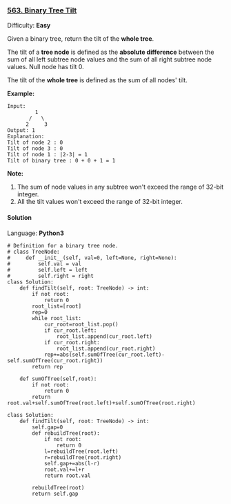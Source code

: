 ### [563\. Binary Tree Tilt](https://leetcode.com/problems/binary-tree-tilt/)

Difficulty: **Easy**


Given a binary tree, return the tilt of the **whole tree**.

The tilt of a **tree node** is defined as the **absolute difference** between the sum of all left subtree node values and the sum of all right subtree node values. Null node has tilt 0.

The tilt of the **whole tree** is defined as the sum of all nodes' tilt.

**Example:**  

```
Input: 
         1
       /   \
      2     3
Output: 1
Explanation: 
Tilt of node 2 : 0
Tilt of node 3 : 0
Tilt of node 1 : |2-3| = 1
Tilt of binary tree : 0 + 0 + 1 = 1
```

**Note:**

1.  The sum of node values in any subtree won't exceed the range of 32-bit integer.
2.  All the tilt values won't exceed the range of 32-bit integer.


#### Solution

Language: **Python3**

```python3
# Definition for a binary tree node.
# class TreeNode:
#     def __init__(self, val=0, left=None, right=None):
#         self.val = val
#         self.left = left
#         self.right = right
class Solution:
    def findTilt(self, root: TreeNode) -> int:
        if not root:
            return 0
        root_list=[root]
        rep=0
        while root_list:
            cur_root=root_list.pop()
            if cur_root.left:
                root_list.append(cur_root.left)
            if cur_root.right:
                root_list.append(cur_root.right)
            rep+=abs(self.sumOfTree(cur_root.left)-self.sumOfTree(cur_root.right))
        return rep
    
    def sumOfTree(self,root):
        if not root:
            return 0
        return root.val+self.sumOfTree(root.left)+self.sumOfTree(root.right)
```
```python3
class Solution:
    def findTilt(self, root: TreeNode) -> int:
        self.gap=0
        def rebuildTree(root):
            if not root:
                return 0
            l=rebuildTree(root.left)
            r=rebuildTree(root.right)
            self.gap+=abs(l-r)
            root.val+=l+r
            return root.val
        
        rebuildTree(root)
        return self.gap
```
